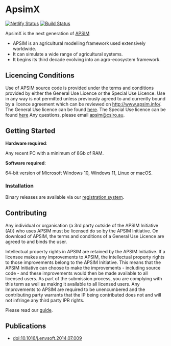 # ApsimX

[![Netlify Status](https://api.netlify.com/api/v1/badges/aff3e00e-23f5-41e7-a721-bc9a171b3199/deploy-status)](https://app.netlify.com/sites/apsimnextgeneration/deploys)
[![Build Status](https://jenkins.apsim.info/buildStatus/icon?job=apsim)](https://jenkins.apsim.info/user/hol353/my-views/view/all/job/apsim/)

ApsimX is the next generation of [APSIM](https://www.apsim.info)

* APSIM is an agricultural modelling framework used extensively worldwide.
* It can simulate a wide range of agricultural systems.
* It begins its third decade evolving into an agro-ecosystem framework.

## Licencing Conditions

Use of APSIM source code is provided under the terms and conditions provided by either the General Use Licence or the Special Use Licence.  Use in any way is not permitted unless previously agreed to and currently bound by a licence agreement which can be reviewed on http://www.apsim.info/. The General Use licence can be found [here](https://www.apsim.info/wp-content/uploads/2023/09/APSIM_General_Use_Licence.pdf). The Special Use licence can be found [here](https://www.apsim.info/wp-content/uploads/2023/09/APSIM_Special_Use_Licence.pdf)
Any questions, please email apsim@csiro.au.

## Getting Started

**Hardware required**: 

Any recent PC with a minimum of 8Gb of RAM.

**Software required**:

64-bit version of Microsoft Windows 10, Windows 11, Linux or macOS.

### Installation

Binary releases are available via our [registration system](https://registration.apsim.info).

## Contributing

Any individual or organisation (a 3rd party outside of the APSIM Initiative (AI)) who uses APSIM must be licensed do so by the APSIM Initiative. On download of APSIM, the terms and conditions of a General Use Licence are agreed to and binds the user.

Intellectual property rights in APSIM are retained by the APSIM Initiative. If a licensee makes any improvements to APSIM, the intellectual property rights to those improvements belong to the APSIM Initiative. This means that the APSIM Initiative can choose to make the improvements - including source code - and these improvements would then be made available to all licensed users. As part of the submission process, you are complying with this term as well as making it available to all licensed users. Any Improvements to APSIM are required to be unencumbered and the contributing party warrants that the IP being contributed does not and will not infringe any third party IPR rights.

Please read our [guide](https://apsimnextgeneration.netlify.app/contribute/).

## Publications 

* [doi:10.1016/j.envsoft.2014.07.009](https://dx.doi.org/10.1016/j.envsoft.2014.07.009)


